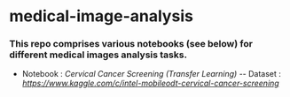 # medical-image-analysis


### This repo comprises various notebooks (see below) for different medical images analysis tasks.

- Notebook : *Cervical Cancer Screening (Transfer Learning)*
-- Dataset : *https://www.kaggle.com/c/intel-mobileodt-cervical-cancer-screening*
